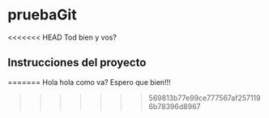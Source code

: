 # pruebaGit
<<<<<<< HEAD
Tod bien y vos?
## Instrucciones del proyecto
=======
Hola hola como va? Espero que bien!!!
>>>>>>> 569813b77e99ce777567af2571196b78396d8967

